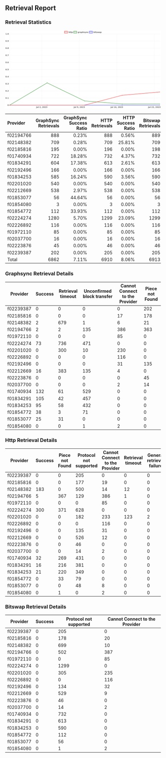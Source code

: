 ## Retrieval Report
### Retrieval Statistics
<img src="https://raw.githubusercontent.com/data-preservation-programs/filplus-checker-assets/main/filecoin-project/filecoin-plus-large-datasets/issues/2050/1690354063476.png"/>

| Provider  | GraphSync Retrievals | GraphSync Success Ratio | HTTP Retrievals | HTTP Success Ratio | Bitswap Retrievals | Bitswap Success Ratio |
| :-------- | -------------------: | ----------------------: | --------------: | -----------------: | -----------------: | --------------------: |
| f02194766 |                  888 |                   0.23% |             888 |              0.56% |                889 |                 0.00% |
| f02148382 |                  709 |                   0.28% |             709 |             25.81% |                709 |                 0.00% |
| f02185816 |                  195 |                   0.00% |             196 |              0.00% |                198 |                 0.00% |
| f01740934 |                  722 |                  18.28% |             732 |              4.37% |                732 |                 0.00% |
| f01834291 |                  604 |                  17.38% |             613 |              2.61% |                613 |                 0.00% |
| f02192496 |                  166 |                   0.00% |             166 |              0.00% |                166 |                 0.00% |
| f01834253 |                  585 |                  16.24% |             590 |              3.56% |                590 |                 0.00% |
| f02201020 |                  540 |                   0.00% |             540 |              0.00% |                540 |                 0.00% |
| f02212669 |                  538 |                   2.97% |             538 |              0.00% |                538 |                 0.00% |
| f01853077 |                   56 |                  44.64% |              56 |              0.00% |                 56 |                 0.00% |
| f01854080 |                    3 |                   0.00% |               3 |              0.00% |                  3 |                 0.00% |
| f01854772 |                  112 |                  33.93% |             112 |              0.00% |                112 |                 0.00% |
| f02224274 |                 1280 |                   5.70% |            1299 |             23.09% |               1299 |                 0.00% |
| f02226892 |                  116 |                   0.00% |             116 |              0.00% |                116 |                 0.00% |
| f01972110 |                   85 |                   0.00% |              85 |              0.00% |                 85 |                 0.00% |
| f02037700 |                   16 |                   0.00% |              16 |              0.00% |                 16 |                 0.00% |
| f02223876 |                   45 |                   0.00% |              46 |              0.00% |                 46 |                 0.00% |
| f02239387 |                  202 |                   0.00% |             205 |              0.00% |                205 |                 0.00% |
| Total     |                 6862 |                   7.11% |            6910 |              8.06% |               6913 |                 0.00% |

### Graphsync Retrieval Details
| Provider  | Success | Retrieval timeout | Unconfirmed block transfer | Cannot Connect to the Provider | Piece not Found |
| --------- | ------- | ----------------- | -------------------------- | ------------------------------ | --------------- |
| f02239387 | 0       | 0                 | 0                          | 0                              | 202             |
| f02185816 | 0       | 0                 | 0                          | 17                             | 178             |
| f02148382 | 2       | 679               | 1                          | 6                              | 21              |
| f02194766 | 2       | 2                 | 135                        | 386                            | 363             |
| f01972110 | 0       | 0                 | 0                          | 85                             | 0               |
| f02224274 | 73      | 736               | 471                        | 0                              | 0               |
| f02201020 | 0       | 300               | 10                         | 230                            | 0               |
| f02226892 | 0       | 0                 | 0                          | 116                            | 0               |
| f02192496 | 0       | 0                 | 0                          | 31                             | 135             |
| f02212669 | 16      | 383               | 135                        | 4                              | 0               |
| f02223876 | 0       | 0                 | 0                          | 0                              | 45              |
| f02037700 | 0       | 0                 | 0                          | 2                              | 14              |
| f01740934 | 132     | 61                | 529                        | 0                              | 0               |
| f01834291 | 105     | 42                | 457                        | 0                              | 0               |
| f01834253 | 95      | 58                | 432                        | 0                              | 0               |
| f01854772 | 38      | 3                 | 71                         | 0                              | 0               |
| f01853077 | 25      | 31                | 0                          | 0                              | 0               |
| f01854080 | 0       | 0                 | 1                          | 2                              | 0               |

### Http Retrieval Details
| Provider  | Success | Piece not Found | Protocol not supported | Cannot Connect to the Provider | Retrieval timeout | General retrieval failure |
| --------- | ------- | --------------- | ---------------------- | ------------------------------ | ----------------- | ------------------------- |
| f02239387 | 0       | 0               | 205                    | 0                              | 0                 | 0                         |
| f02185816 | 0       | 0               | 177                    | 19                             | 0                 | 0                         |
| f02148382 | 183     | 0               | 500                    | 14                             | 12                | 0                         |
| f02194766 | 5       | 367             | 129                    | 386                            | 1                 | 0                         |
| f01972110 | 0       | 0               | 0                      | 85                             | 0                 | 0                         |
| f02224274 | 300     | 371             | 628                    | 0                              | 0                 | 0                         |
| f02201020 | 0       | 0               | 182                    | 233                            | 123               | 2                         |
| f02226892 | 0       | 0               | 0                      | 116                            | 0                 | 0                         |
| f02192496 | 0       | 0               | 135                    | 31                             | 0                 | 0                         |
| f02212669 | 0       | 0               | 526                    | 12                             | 0                 | 0                         |
| f02223876 | 0       | 0               | 46                     | 0                              | 0                 | 0                         |
| f02037700 | 0       | 0               | 14                     | 2                              | 0                 | 0                         |
| f01740934 | 32      | 269             | 431                    | 0                              | 0                 | 0                         |
| f01834291 | 16      | 216             | 381                    | 0                              | 0                 | 0                         |
| f01834253 | 21      | 220             | 349                    | 0                              | 0                 | 0                         |
| f01854772 | 0       | 33              | 79                     | 0                              | 0                 | 0                         |
| f01853077 | 0       | 0               | 48                     | 8                              | 0                 | 0                         |
| f01854080 | 0       | 1               | 0                      | 2                              | 0                 | 0                         |

### Bitswap Retrieval Details
| Provider  | Success | Protocol not supported | Cannot Connect to the Provider |
| --------- | ------- | ---------------------- | ------------------------------ |
| f02239387 | 0       | 205                    | 0                              |
| f02185816 | 0       | 178                    | 20                             |
| f02148382 | 0       | 699                    | 10                             |
| f02194766 | 0       | 502                    | 387                            |
| f01972110 | 0       | 0                      | 85                             |
| f02224274 | 0       | 1299                   | 0                              |
| f02201020 | 0       | 305                    | 235                            |
| f02226892 | 0       | 0                      | 116                            |
| f02192496 | 0       | 134                    | 32                             |
| f02212669 | 0       | 529                    | 9                              |
| f02223876 | 0       | 46                     | 0                              |
| f02037700 | 0       | 14                     | 2                              |
| f01740934 | 0       | 732                    | 0                              |
| f01834291 | 0       | 613                    | 0                              |
| f01834253 | 0       | 590                    | 0                              |
| f01854772 | 0       | 112                    | 0                              |
| f01853077 | 0       | 56                     | 0                              |
| f01854080 | 0       | 1                      | 2                              |
